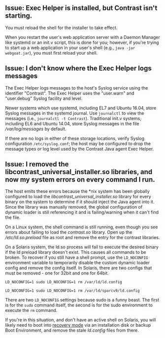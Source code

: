
<!--
title: "Troubleshooting Java Agent Installation with the Exec Helper package"
description: "Troubleshooting with the Exec Helper package"
tags: "troubleshooting installation Java agent linux package managers"
-->


## Issue: Exec Helper is installed, but Contrast isn't starting. 

You must reload the shell for the installer to take effect. 

When you restart the user's web application server with a Daemon Manager like systemd or an init.v script, this is done for you; however, if you're trying to start up a web application in your user's shell (e.g., `java -jar webgoat.jar`), you must first reload your shell.

## Issue: I don't know where the Exec Helper logs messages

The Exec Helper logs messages to the host's Syslog service using the identifier "Contrast". The Exec Helper uses the "user.warn" and "user.debug" Syslog facility and level.

Newer systems which use systemd, including EL7 and Ubuntu 16.04, store Syslog messages in the systemd journal. Use `journalctl` to view the messages (i.e., `journalctl -t Contrast`). Traditional init.v systems, including EL6 and Ubuntu 14.04, store Syslog messages in the file */var/log/messages* by default.

If there are no logs in either of these storage locations, verify Syslog configuration `/etc/syslog.conf`; the host may be configured to drop the message types or log level used by the Contrast Java agent Exec Helper.

## Issue: I removed the libcontrast_universal_installer.so libraries, and now my system errors on every command I run. 

The host emits these errors because the \*nix system has been globally configured to load the *libcontrast_universal_installer.so* library for every binary on the system to determine if it should inject the Java agent into it. Since the library was manually removed, the global configuration of dynamic loader is still referencing it and is failing/warning when it can't find the file.

On a Linux system, the shell command is still running, even though you see errors about failing to load the *contrast.so* library. Open up the */etc/ld.so.preload* file as root and remove the entry for the contrast libraries.

On a Solaris system, the ld.so process will fail to execute the desired binary if the ld preload library doesn't exist. This causes all commands to be broken. To recover if you still have a shell prompt, use the `LD_NOCONFIG` environment variable to temporarily disable the custom dynamic loader config and remove the config itself. In Solaris, there are two configs that must be removed - one for 32bit and one for 64bit.

```
LD_NOCONFIG=1 sudo LD_NOCONFIG=1 rm /var/ld/ld.config

LD_NOCONFIG=1 sudo LD_NOCONFIG=1 rm /var/ld/sparcv9/ld.config
```

There are two `LD_NOCONFIG` settings because sudo is a funny beast. The first is for the `sudo` command itself, the second is for the sudo environment to execute the `rm` command.

If you're in this situation, and don't have an active shell on Solaris, you will likely need to boot into [recovery mode](https://docs.oracle.com/cd/E36784\_01/html/E39134/glmwr.html) via an installation disk or backup Boot Environment, and remove the stale *ld.config* files from there.



